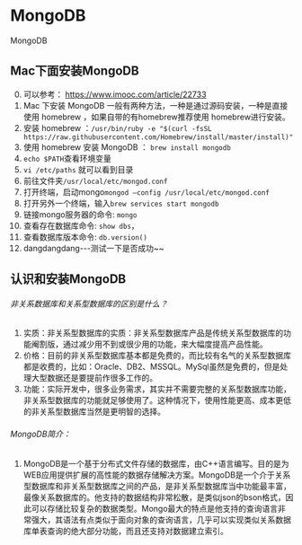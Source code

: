 # MongoDB
MongoDB

## Mac下面安装MongoDB
0. 可以参考： https://www.imooc.com/article/22733
1. Mac 下安装 MongoDB 一般有两种方法，一种是通过源码安装，一种是直接使用 homebrew ，如果自带的有homebrew推荐使用 homebrew进行安装。
2. 安装 homebrew ：`/usr/bin/ruby -e "$(curl -fsSL https://raw.githubusercontent.com/Homebrew/install/master/install)"`
3. 使用 homebrew 安装 MongoDB ：
`brew install mongodb`
4. `echo $PATH`查看环境变量
5. `vi /etc/paths` 就可以看到目录
6. 前往文件夹`/usr/local/etc/mongod.conf`
7. 打开终端，启动mongo`mongod —config /usr/local/etc/mongod.conf`
8. 打开另外一个终端，输入`brew services start mongodb`
9. 链接mongo服务器的命令: `mongo`
10. 查看存在数据库命令: `show dbs`，
11. 查看数据库版本命令: `db.version()`
12. dangdangdang---测试一下是否成功~~







## 认识和安装MongoDB
###### 非关系数据库和关系型数据库的区别是什么？
  1. 实质：非关系型数据库的实质：非关系型数据库产品是传统关系型数据库的功能阉割版，通过减少用不到或很少用的功能，来大幅度提高产品性能。
  2. 价格：目前的非关系型数据库基本都是免费的，而比较有名气的关系型数据库都是收费的，比如：Oracle、DB2、MSSQL。MySql虽然是免费的，但是处理大型数据还是要提前作很多工作的。
  3. 功能：实际开发中，很多业务需求，其实并不需要完整的关系型数据库功能，非关系型数据库的功能就足够使用了。这种情况下，使用性能更高、成本更低的非关系型数据库当然是更明智的选择。
###### MongoDB简介：
  1. MongoDB是一个基于分布式文件存储的数据库，由C++语言编写。目的是为WEB应用提供扩展的高性能的数据存储解决方案。MongoDB是一个介于关系型数据库和非关系型数据库之间的产品，是非关系型数据库当中功能最丰富，最像关系数据库的。他支持的数据结构非常松散，是类似json的bson格式，因此可以存储比较复杂的数据类型。Mongo最大的特点是他支持的查询语言非常强大，其语法有点类似于面向对象的查询语言，几乎可以实现类似关系数据库单表查询的绝大部分功能，而且还支持对数据建立索引。
